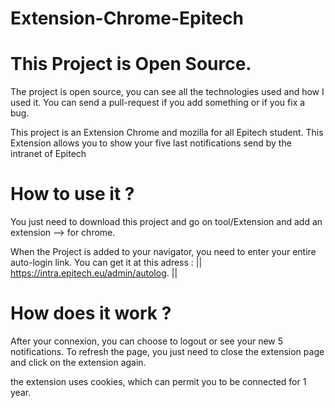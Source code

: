 # Extension-Chrome-Epitech


  This Project is Open Source.
=

The project is open source, you can see all the technologies used and how I used it.
You can send a pull-request if you add something or if you fix a bug.

This project is an Extension Chrome and mozilla for all Epitech student.
This Extension allows you to show your five last notifications send by the intranet of Epitech


  How to use it ?
=

You just need to download this project and go on tool/Extension and add an extension --> for chrome.

When the Project is added to your navigator, you need to enter your entire auto-login link.
You can get it at this adress : ||  https://intra.epitech.eu/admin/autolog.  ||


  How does it work ?
=

After your connexion, you can choose to logout or see your new 5 notifications.
To refresh the page, you just need to close the extension page and click on the extension again.

the extension uses cookies, which can permit you to be connected for 1 year.